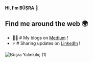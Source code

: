 ####                             HI, I'm BÜŞRA 👋
## Find me around the web 🌍
- ✍🏻 # My blogs on [Medium](https://busrayalinkilic.medium.com/) !
- ⚡ # Sharing updates on [LinkedIn](https://www.linkedin.com/in/busrayalinkilic/) !

![Büşra Yalınkılıç (1)](https://user-images.githubusercontent.com/72223496/101933749-aff09680-3bed-11eb-9fd8-2d771d8457e9.gif)


<!--
**busrayalinkilic/busrayalinkilic** is a ✨ _special_ ✨ repository because its `README.md` (this file) appears on your GitHub profile.

Here are some ideas to get you started:

- 🔭 I’m currently working on ...
- 🌱 I’m currently learning ...
- 👯 I’m looking to collaborate on ...
- 🤔 I’m looking for help with ...
- 💬 Ask me about ...
- 📫 How to reach me: ...
- 😄 Pronouns: ...
- ⚡ Fun fact: ...
-->

